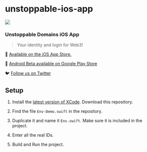 # unstoppable-ios-app

![](https://i.ibb.co/82tKB3W/Screenshot-2023-01-23-at-12-23-19.png)

### Unstoppable Domains iOS App

> Your identity and login for Web3!

📲️ [Available on the iOS App Store.]( https://apps.apple.com/app/unstoppable-domains-app/id1544748602 )

🤖 [Android Beta available on Google Play Store](https://play.google.com/store/apps/details?id=com.unstoppabledomains.manager)

🐦️ [Follow us on Twitter](https://twitter.com/unstoppableweb)

## Setup

1. Install the [latest version of XCode](https://developer.apple.com/xcode/).
    Download this repository.

2. Find the file `Env-Demo.swift` in the repository.

3. Duplicate it and name it `Env.swift`. Make sure it is included in the project.

4. Enter all the real IDs.

5. Build and Run the project.